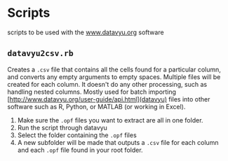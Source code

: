 Scripts
=======

scripts to be used with the www.datavyu.org software

## `datavyu2csv.rb`

Creates a `.csv` file that contains all the cells found for a particular column, and converts any empty arguments to empty spaces. Multiple files will be created for each column. It doesn't do any other processing, such as handling nested columns. Mostly used for batch importing [http://www.datavyu.org/user-guide/api.html](datavyu) files into other software such as R, Python, or MATLAB (or working in Excel).

1. Make sure the `.opf` files you want to extract are all in one folder.
2. Run the script through datavyu
3. Select the folder containing the `.opf` files
4. A new subfolder will be made that outputs a `.csv` file for each column and each `.opf` file found in your root folder. 